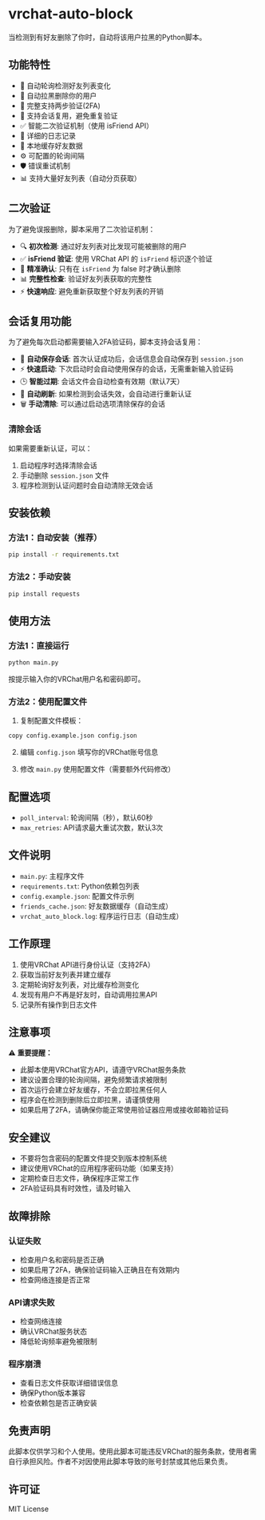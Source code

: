 # vrchat-auto-block

当检测到有好友删除了你时，自动将该用户拉黑的Python脚本。

## 功能特性

- 🔄 自动轮询检测好友列表变化
- 🚫 自动拉黑删除你的用户  
- 🔐 完整支持两步验证(2FA)
- 🎯 支持会话复用，避免重复验证
- ✅ 智能二次验证机制（使用 isFriend API）
- 📝 详细的日志记录
- 💾 本地缓存好友数据
- ⚙️ 可配置的轮询间隔
- 🛡️ 错误重试机制
- 📊 支持大量好友列表（自动分页获取）

## 二次验证

为了避免误报删除，脚本采用了二次验证机制：

- 🔍 **初次检测**: 通过好友列表对比发现可能被删除的用户
- ✅ **isFriend 验证**: 使用 VRChat API 的 `isFriend` 标识逐个验证
- 🎯 **精准确认**: 只有在 `isFriend` 为 false 时才确认删除
- 📊 **完整性检查**: 验证好友列表获取的完整性
- ⚡ **快速响应**: 避免重新获取整个好友列表的开销

## 会话复用功能

为了避免每次启动都需要输入2FA验证码，脚本支持会话复用：

- 🔐 **自动保存会话**: 首次认证成功后，会话信息会自动保存到 `session.json`
- ⚡ **快速启动**: 下次启动时会自动使用保存的会话，无需重新输入验证码
- 🕒 **智能过期**: 会话文件会自动检查有效期（默认7天）
- 🔄 **自动刷新**: 如果检测到会话失效，会自动进行重新认证
- 🗑️ **手动清除**: 可以通过启动选项清除保存的会话

### 清除会话

如果需要重新认证，可以：

1. 启动程序时选择清除会话
2. 手动删除 `session.json` 文件
3. 程序检测到认证问题时会自动清除无效会话

## 安装依赖

### 方法1：自动安装（推荐）

```bash
pip install -r requirements.txt
```

### 方法2：手动安装

```bash
pip install requests
```

## 使用方法

### 方法1：直接运行

```bash
python main.py
```

按提示输入你的VRChat用户名和密码即可。

### 方法2：使用配置文件

1. 复制配置文件模板：

```bash
copy config.example.json config.json
```

2. 编辑 `config.json` 填写你的VRChat账号信息

3. 修改 `main.py` 使用配置文件（需要额外代码修改）

## 配置选项

- `poll_interval`: 轮询间隔（秒），默认60秒
- `max_retries`: API请求最大重试次数，默认3次

## 文件说明

- `main.py`: 主程序文件
- `requirements.txt`: Python依赖包列表
- `config.example.json`: 配置文件示例
- `friends_cache.json`: 好友数据缓存（自动生成）
- `vrchat_auto_block.log`: 程序运行日志（自动生成）

## 工作原理

1. 使用VRChat API进行身份认证（支持2FA）
2. 获取当前好友列表并建立缓存
3. 定期轮询好友列表，对比缓存检测变化
4. 发现有用户不再是好友时，自动调用拉黑API
5. 记录所有操作到日志文件

## 注意事项

⚠️ **重要提醒：**

- 此脚本使用VRChat官方API，请遵守VRChat服务条款
- 建议设置合理的轮询间隔，避免频繁请求被限制
- 首次运行会建立好友缓存，不会立即拉黑任何人
- 程序会在检测到删除后立即拉黑，请谨慎使用
- 如果启用了2FA，请确保你能正常使用验证器应用或接收邮箱验证码

## 安全建议

- 不要将包含密码的配置文件提交到版本控制系统
- 建议使用VRChat的应用程序密码功能（如果支持）
- 定期检查日志文件，确保程序正常工作
- 2FA验证码具有时效性，请及时输入

## 故障排除

### 认证失败

- 检查用户名和密码是否正确
- 如果启用了2FA，确保验证码输入正确且在有效期内
- 检查网络连接是否正常

### API请求失败

- 检查网络连接
- 确认VRChat服务状态
- 降低轮询频率避免被限制

### 程序崩溃

- 查看日志文件获取详细错误信息
- 确保Python版本兼容
- 检查依赖包是否正确安装

## 免责声明

此脚本仅供学习和个人使用。使用此脚本可能违反VRChat的服务条款，使用者需自行承担风险。作者不对因使用此脚本导致的账号封禁或其他后果负责。

## 许可证

MIT License
